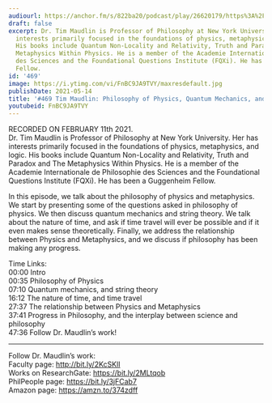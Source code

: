 ```yaml
---
audiourl: https://anchor.fm/s/822ba20/podcast/play/26620179/https%3A%2F%2Fd3ctxlq1ktw2nl.cloudfront.net%2Fstaging%2F2021-1-12%2F2efe0017-2df9-8671-93c0-18a09ab388a5.m4a
draft: false
excerpt: Dr. Tim Maudlin is Professor of Philosophy at New York University. Her has
  interests primarily focused in the foundations of physics, metaphysics, and logic.
  His books include Quantum Non-Locality and Relativity, Truth and Paradox and The
  Metaphysics Within Physics. He is a member of the Academie Internationale de Philosophie
  des Sciences and the Foundational Questions Institute (FQXi). He has been a Guggenheim
  Fellow.
id: '469'
image: https://i.ytimg.com/vi/FnBC9JA9TVY/maxresdefault.jpg
publishDate: 2021-05-14
title: '#469 Tim Maudlin: Philosophy of Physics, Quantum Mechanics, and Metaphysics'
youtubeid: FnBC9JA9TVY
---
```

<div class="timelinks">

RECORDED ON FEBRUARY 11th 2021.  
Dr. Tim Maudlin is Professor of Philosophy at New York University. Her has interests primarily focused in the foundations of physics, metaphysics, and logic. His books include Quantum Non-Locality and Relativity, Truth and Paradox and The Metaphysics Within Physics. He is a member of the Academie Internationale de Philosophie des Sciences and the Foundational Questions Institute (FQXi). He has been a Guggenheim Fellow.

In this episode, we talk about the philosophy of physics and metaphysics. We start by presenting some of the questions asked in philosophy of physics. We then discuss quantum mechanics and string theory. We talk about the nature of time, and ask if time travel will ever be possible and if it even makes sense theoretically. Finally, we address the relationship between Physics and Metaphysics, and we discuss if philosophy has been making any progress.

Time Links:  
<time>00:00</time> Intro  
<time>00:35</time> Philosophy of Physics  
<time>07:10</time> Quantum mechanics, and string theory  
<time>16:12</time> The nature of time, and time travel  
<time>27:37</time> The relationship between Physics and Metaphysics  
<time>37:41</time> Progress in Philosophy, and the interplay between science and philosophy  
<time>47:36</time> Follow Dr. Maudlin’s work!

---

Follow Dr. Maudlin’s work:  
Faculty page: http://bit.ly/2KcSKlI  
Works on ResearchGate: https://bit.ly/2MLtqob  
PhilPeople page: https://bit.ly/3jFCab7  
Amazon page: https://amzn.to/374zdff
</div>

